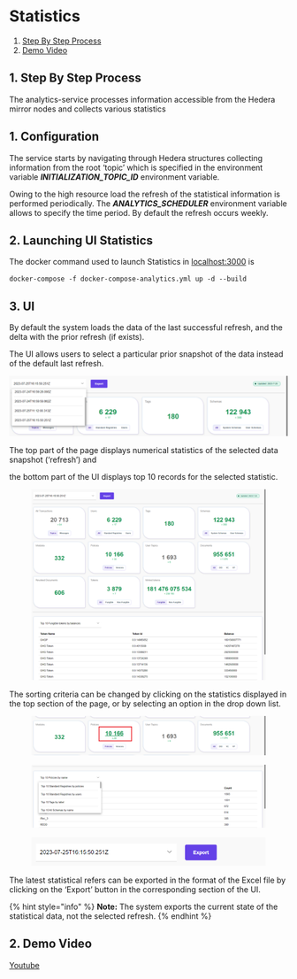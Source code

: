 # Statistics

1. [Step By Step Process](statistics.md#id-1.-step-by-step-process)
2. [Demo Video](statistics.md#id-2.-demo-video)

## 1. Step By Step Process

The analytics-service processes information accessible from the Hedera mirror nodes and collects various statistics

## **1. Configuration**

The service starts by navigating through Hedera structures collecting information from the root ‘topic’ which is specified in the environment variable _**INITIALIZATION\_TOPIC\_ID**_ environment variable.

Owing to the high resource load the refresh of the statistical information is performed periodically. The _**ANALYTICS\_SCHEDULER**_ environment variable allows to specify the time period. By default the refresh occurs weekly.

## 2. Launching UI Statistics

The docker command used to launch Statistics in [localhost:3000](http://localhost:3000/) is

```
docker-compose -f docker-compose-analytics.yml up -d --build
```

## **3. UI**

By default the system loads the data of the last successful refresh, and the delta with the prior refresh (if exists).

The UI allows users to select a particular prior snapshot of the data instead of the default last refresh.

![image1.png](<../../../.gitbook/assets/0 (6) (1).png>)

The top part of the page displays numerical statistics of the selected data snapshot (‘refresh’) and

the bottom part of the UI displays top 10 records for the selected statistic.

<figure><img src="../../../.gitbook/assets/1 (8) (1).png" alt=""><figcaption></figcaption></figure>

The sorting criteria can be changed by clicking on the statistics displayed in the top section of the page, or by selecting an option in the drop down list.

<figure><img src="../../../.gitbook/assets/2 (7) (1) (1).png" alt=""><figcaption></figcaption></figure>

<figure><img src="../../../.gitbook/assets/3 (7) (1).png" alt=""><figcaption></figcaption></figure>

<figure><img src="../../../.gitbook/assets/4 (6).png" alt=""><figcaption></figcaption></figure>

The latest statistical refers can be exported in the format of the Excel file by clicking on the ‘Export’ button in the corresponding section of the UI.

{% hint style="info" %}
**Note:** The system exports the current state of the statistical data, not the selected refresh.
{% endhint %}

## 2. Demo Video

[Youtube](https://youtu.be/e6U68FtEbG8?si=vmIw7XY8Box_G3o4\&t=330)
